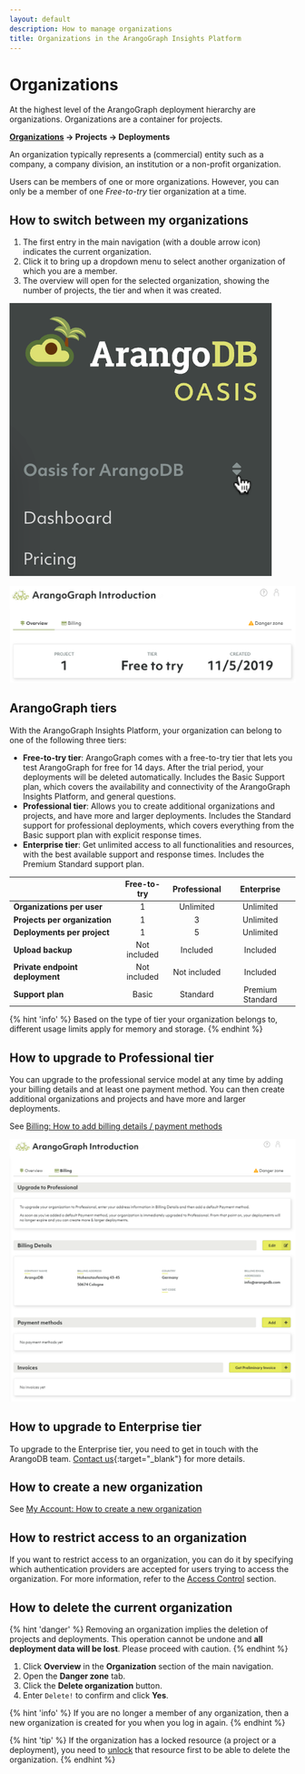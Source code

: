 ```yaml
---
layout: default
description: How to manage organizations
title: Organizations in the ArangoGraph Insights Platform
---
```

# Organizations

At the highest level of the ArangoGraph deployment hierarchy are organizations.
Organizations are a container for projects.

**<u>Organizations</u> → Projects → Deployments**

An organization typically represents a (commercial) entity such as a company,
a company division, an institution or a non-profit organization.

Users can be members of one or more organizations. However, you can only be a
member of one _Free-to-try_ tier organization at a time.

## How to switch between my organizations

1. The first entry in the main navigation (with a double arrow icon) indicates
   the current organization.
2. Click it to bring up a dropdown menu to select another organization of which you
   are a member.
3. The overview will open for the selected organization, showing the number of
   projects, the tier and when it was created.

![ArangoGraph Organization Switcher](images/oasis-organization-switcher.png)

![ArangoGraph Organization Overview](images/arangograph-organization-overview.png)

## ArangoGraph tiers

With the ArangoGraph Insights Platform, your organization can belong to one of the following three tiers:

- **Free-to-try tier**: ArangoGraph comes with a free-to-try tier that lets
you test ArangoGraph for free for 14 days. After the trial period,
your deployments will be deleted automatically. Includes the Basic Support plan,
which covers the availability and connectivity of the ArangoGraph Insights Platform, and general questions.
- **Professional tier**: Allows you to create additional organizations and
projects, and have more and larger deployments. Includes the Standard support for
professional deployments, which covers everything from the Basic support plan
with explicit response times.
- **Enterprise tier**: Get unlimited access to all functionalities and resources,
with the best available support and response times. Includes the Premium Standard
support plan.

| &nbsp;| Free-to-try  | Professional  | Enterprise  |
|-------|:--------------:|:---------------:|:-------------:|
| **Organizations per user** | 1 | Unlimited | Unlimited |
| **Projects per organization** | 1 | 3 | Unlimited |
| **Deployments per project** | 1 | 5 | Unlimited |
| **Upload backup** | Not included | Included | Included |
| **Private endpoint deployment** | Not included | Not included | Included |
| **Support plan** | Basic | Standard | Premium Standard |

{% hint 'info' %}
Based on the type of tier your organization belongs to, different usage
limits apply for memory and storage.
{% endhint %}

## How to upgrade to Professional tier

You can upgrade to the professional service model at any time by adding
your billing details and at least one payment method. You can then create
additional organizations and projects and have more and larger deployments.

See [Billing: How to add billing details / payment methods](billing.html)

![ArangoGraph Billing](images/arangograph-billing.png)

## How to upgrade to Enterprise tier

To upgrade to the Enterprise tier, you need to get in touch with the ArangoDB
team. [Contact us](https://www.arangodb.com/contact/){:target="_blank"} for more details.

## How to create a new organization

See [My Account: How to create a new organization](my-account.html#how-to-create-a-new-organization)

## How to restrict access to an organization

If you want to restrict access to an organization, you can do it by specifying which authentication providers are accepted for users trying to access the organization. For more information, refer to the [Access Control](access-control.html#restricting-access-to-organizations) section.

## How to delete the current organization

{% hint 'danger' %}
Removing an organization implies the deletion of projects and deployments.
This operation cannot be undone and **all deployment data will be lost**.
Please proceed with caution.
{% endhint %}

1. Click **Overview** in the **Organization** section of the main navigation.
2. Open the **Danger zone** tab.
3. Click the **Delete organization** button.
4. Enter `Delete!` to confirm and click **Yes**.

{% hint 'info' %}
If you are no longer a member of any organization, then a new organization is
created for you when you log in again.
{% endhint %}

{% hint 'tip' %}
If the organization has a locked resource (a project or a deployment), you need to [unlock](access-control.html#locked-resources)
that resource first to be able to delete the organization.
{% endhint %}
